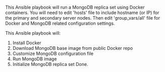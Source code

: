 This Ansible playbook will run a MongoDB replica set using Docker containers. You will need to edit 'hosts' file to include hostname (or IP) for the primary and secondary server nodes. Then edit 'group_vars/all' file for Docker and MongoDB related configuration settings. 

This Ansible playbook will:
1. Install Docker
2. Download MongoDB base image from public Docker repo
3. Customize MongoDB configuration file
4. Run MongoDB image
5. Initialize MongoDB replica set
Done.